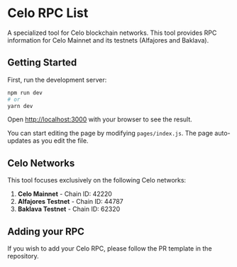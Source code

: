 # Celo RPC List

A specialized tool for Celo blockchain networks. This tool provides RPC information for Celo Mainnet and its testnets (Alfajores and Baklava).

## Getting Started

First, run the development server:

```bash
npm run dev
# or
yarn dev
```

Open [http://localhost:3000](http://localhost:3000) with your browser to see the result.

You can start editing the page by modifying `pages/index.js`. The page auto-updates as you edit the file.

## Celo Networks

This tool focuses exclusively on the following Celo networks:

1. **Celo Mainnet** - Chain ID: 42220
2. **Alfajores Testnet** - Chain ID: 44787
3. **Baklava Testnet** - Chain ID: 62320

## Adding your RPC

If you wish to add your Celo RPC, please follow the PR template in the repository.
